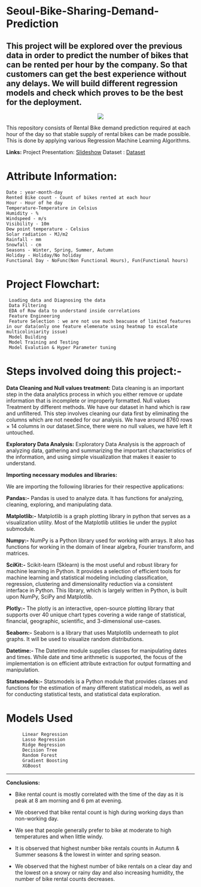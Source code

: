 # Seoul-Bike-Sharing-Demand-Prediction
## This project will be explored over the previous data in order to predict the number of bikes that can be rented per hour by the company. So that customers can get the best experience without any delays. We will build different regression models and check which proves to be the best for the deployment.

<p align="center">
<img 
     src="https://cdn.dribbble.com/users/362212/screenshots/2831376/biker.gif" >
</p>

This repository consists of Rental Bike demand prediction required at each hour of the day so that stable supply of rental bikes
 can be made possible. This is done by applying various Regression Machine Learning Algorithms.





**Links:**
Project Presentation: [Slideshow](https://docs.google.com/presentation/d/1wgoTGzPzfdf3i2b7yNU7Mw8nXa3oNQJf/edit?usp=sharing&ouid=111999627899298680205&rtpof=true&sd=true)
Dataset : [Dataset](https://drive.google.com/file/d/1czwsLBgwdoXxWs3HONBmmkYwXEGNkV4Q/view?usp=sharing)

# Attribute Information: 
    Date : year-month-day
    Rented Bike count - Count of bikes rented at each hour
    Hour - Hour of he day
    Temperature-Temperature in Celsius
    Humidity - %
    Windspeed - m/s
    Visibility - 10m
    Dew point temperature - Celsius
    Solar radiation - MJ/m2
    Rainfall - mm
    Snowfall - cm
    Seasons - Winter, Spring, Summer, Autumn
    Holiday - Holiday/No holiday
    Functional Day - NoFunc(Non Functional Hours), Fun(Functional hours)
    
# Project Flowchart:
     Loading data and Diagnosing the data
     Data Filtering
     EDA of Row data to understand inside correlations
     Feature Engineering
     Feature Selection : we are not use much beacuase of limited features in our data(only one feature elemenate using heatmap to escalate multicoliniarity issue)
     Model Building
     Model Training and Testing
     Model Evalution & Hyper Parameter tuning

# Steps involved doing this project:-

**Data Cleaning and Null values treatment:** Data cleaning is an important step in the data analytics process in which you either remove or update information that is incomplete or improperly formatted. Null values Treatment by different methods. We have our dataset in hand which is raw and unfiltered. This step involves cleaning our data first by eliminating the columns which are not needed for our analysis. We have around 8760 rows × 14 columns in our dataset.Since, there were no null values, we have left it untouched.

**Exploratory Data Analysis:** Exploratory Data Analysis is the approach of analyzing data, gathering and summarizing the important characteristics of the information, and using simple visualization that makes it easier to understand.


**Importing necessary modules and libraries:**

We are importing the following libraries for their respective applications:

**Pandas:-** Pandas is used to analyze data. It has functions for analyzing, cleaning, exploring, and manipulating data.

**Matplotlib:-** Matplotlib is a graph plotting library in python that serves as a visualization utility. Most of the Matplotlib utilities lie under the pyplot submodule.

**Numpy:-** NumPy is a Python library used for working with arrays. It also has functions for working in the domain of linear algebra, Fourier transform, and matrices.

**SciKit:-** Scikit-learn (Sklearn) is the most useful and robust library for machine learning in Python. It provides a selection of efficient tools for machine learning and statistical modeling including classification, regression, clustering and dimensionality reduction via a consistent interface in Python. This library, which is largely written in Python, is built upon NumPy, SciPy and Matplotlib.

**Plotly:-** The plotly is an interactive, open-source plotting library that supports over 40 unique chart types covering a wide range of statistical, financial, geographic, scientific, and 3-dimensional use-cases.

**Seaborn:-** Seaborn is a library that uses Matplotlib underneath to plot graphs. It will be used to visualize random distributions.

**Datetime:-** The Datetime module supplies classes for manipulating dates and times. While date and time arithmetic is supported, the focus of the implementation is on efficient attribute extraction for output formatting and manipulation.

**Statsmodels:-** Statsmodels is a Python module that provides classes and functions for the estimation of many different statistical models, as well as for conducting statistical tests, and statistical data exploration.

# Models Used
          Linear Regression
          Lasso Regression
          Ridge Regression
          Decision Tree
          Random Forest
          Gradient Boosting
          XGBoost
        
****

**Conclusions:**

* Bike rental count is mostly correlated with the time of the day as it is peak at 8 am morning and 6 pm at evening.

* We observed that bike rental count is high during working days than non-working day.

* We see that people generally prefer to bike at moderate to high temperatures and when little windy.

* It is observed that highest number bike rentals counts in Autumn & Summer  seasons & the lowest in winter and spring season. 

* We observed that the highest number of  bike rentals on a clear day and the lowest on a snowy or rainy day and also  increasing humidity, the number of   bike rental counts decreases.




